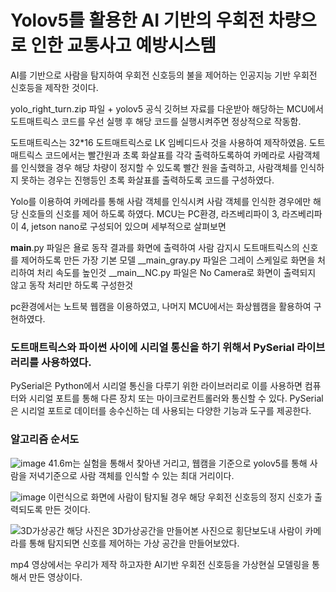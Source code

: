 # Yolov5를 활용한 AI 기반의 우회전 차량으로 인한 교통사고 예방시스템

AI를 기반으로 사람을 탐지하여 우회전 신호등의 불을 제어하는 인공지능 기반 우회전 신호등을 제작한 것이다.

yolo_right_turn.zip 파일 + yolov5 공식 깃허브 자료를 다운받아 해당하는 MCU에서 도트매트릭스 코드를 우선 실행 후 해당 코드를 실행시켜주면 정상적으로 작동함.

도트매트릭스는 32*16 도트매트릭스로 LK 임베디드사 것을 사용하여 제작하였음.
도트매트릭스 코드에서는 빨간원과 초록 화살표를 각각 출력하도록하여 카메라로 사람객체를 인식했을 경우 해당 차량이 정지할 수 있도록 빨간 원을 출력하고, 
사람객체를 인식하지 못하는 경우는 진행등인 초록 화살표를 출력하도록 코드를 구성하였다.

Yolo를 이용하여 카메라를 통해 사람 객체를 인식시켜 사람 객체를 인식한 경우에만 해당 신호들의 신호를 제어 하도록 하였다.
MCU는 PC환경, 라즈베리파이 3, 라즈베리파이 4, jetson nano로 구성되어 있으며 세부적으로 살펴보면

__main__.py 파일은 욜로 동작 결과를 화면에 출력하여 사람 감지시 도트매트릭스의 신호를 제어하도록 만든 가장 기본 모델
__main_gray.py 파일은 그레이 스케일로 화면을 처리하여 처리 속도를 높인것
__main__NC.py 파일은 No Camera로 화면이 출력되지 않고 동작 처리만 하도록 구성한것

pc환경에서는 노트북 웹캠을 이용하였고, 나머지 MCU에서는 화상웹캠을 활용하여 구현하였다.

### 도트매트릭스와 파이썬 사이에 시리얼 통신을 하기 위해서 PySerial 라이브러리를 사용하였다.
PySerial은 Python에서 시리얼 통신을 다루기 위한 라이브러리로 이를 사용하면 컴퓨터와 시리얼 포트를 통해 다른 장치 또는 마이크로컨트롤러와 통신할 수 있다.
PySerial은 시리얼 포트로 데이터를 송수신하는 데 사용되는 다양한 기능과 도구를 제공한다.

### 알고리즘 순서도
![image](https://github.com/kgw08003/yolo_right-turn-traffic-light/assets/109195054/1ff34a1d-1ea5-4524-8ebf-41c4f566fa23)
41.6m는 실험을 통해서 찾아낸 거리고, 웹캠을 기준으로 yolov5를 통해 사람을 저녁기준으로 사람 객체를 인식할 수 있는 최대 거리이다.

![image](https://github.com/kgw08003/yolo_right-turn-traffic-light/assets/109195054/0634888b-7123-4721-b5b0-cb47abbf93c9)
이런식으로 화면에 사람이 탐지될 경우 해당 우회전 신호등의 정지 신호가 출력되도록 만든 것이다.

![3D가상공간](https://github.com/kgw08003/yolo_right-turn-traffic-light/assets/109195054/6580f18b-bbe8-4ca8-bb7c-8a4be465eb7d)
해당 사진은 3D가상공간을 만들어본 사진으로 횡단보도내 사람이 카메라를 통해 탐지되면 신호를 제어하는 가상 공간을 만들어보았다.

mp4 영상에서는 우리가 제작 하고자한 AI기반 우회전 신호등을 가상현실 모델링을 통해서 만든 영상이다.

